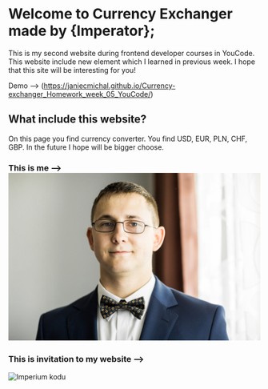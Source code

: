 # Welcome to Currency Exchanger made by {Imperator};

This is my second website during frontend developer courses in YouCode. This website include new element which I learned in previous week. I hope that this site will be interesting for you! 

Demo --> (https://janiecmichal.github.io/Currency-exchanger_Homework_week_05_YouCode/)

## What include this website?

On this page you find currency converter. You find USD, EUR, PLN, CHF, GBP. In the future I hope will be bigger choose. 

### This is me --> ![enter image description here](https://github.com/JaniecMichal/HomePage_HomeWork_05_YouCode/blob/master/images/me.jpg?raw=true)

### This is invitation to my website -->


![Imperium kodu](https://github.com/JaniecMichal/Currency-exchanger_Homework_week_05_YouCode/blob/master/images/OpenGraphImage.png?raw=true)

